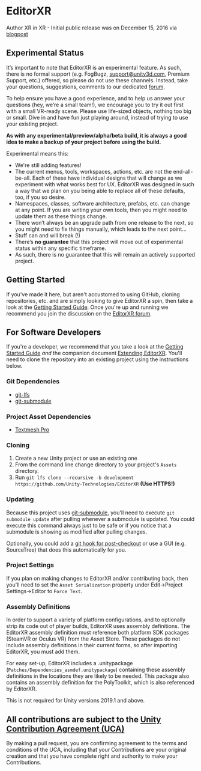 # EditorXR
Author XR in XR - Initial public release was on December 15, 2016 via [blogpost](https://blogs.unity3d.com/2016/12/15/editorvr-experimental-build-available-today/)

## Experimental Status
It’s important to note that EditorXR is an experimental feature. As such, there is no formal support (e.g. FogBugz, support@unity3d.com, Premium Support, etc.) offered, so please do not use these channels. Instead, take your questions, suggestions, comments to our dedicated [forum](https://forum.unity3d.com/forums/editorvr.126/).

To help ensure you have a good experience, and to help us answer your questions (hey, we’re a small team!), we encourage you to try it out first with a small VR-ready scene. Please use life-sized objects, nothing too big or small. Dive in and have fun just playing around, instead of trying to use your existing project.

**As with any experimental/preview/alpha/beta build, it is always a good idea to make a backup of your project before using the build.**

Experimental means this:
- We're still adding features!
- The current menus, tools, workspaces, actions, etc. are not the end-all-be-all. Each of these have individual designs that will change as we experiment with what works best for UX. EditorXR was designed in such a way that we plan on you being able to replace all of these defaults, too, if you so desire.
- Namespaces, classes, software architecture, prefabs, etc. can change at any point. If you are writing your own tools, then you might need to update them as these things change.
- There won’t always be an upgrade path from one release to the next, so you might need to fix things manually, which leads to the next point...
- Stuff can and will break (!)
- There’s **no guarantee** that this project will move out of experimental status within any specific timeframe.
- As such, there is no guarantee that this will remain an actively supported project.

## Getting Started
If you've made it here, but aren't accustomed to using GitHub, cloning repositories, etc. and are simply looking to give EditorXR a spin, then take a look at the [Getting Started Guide](https://docs.google.com/document/d/1RD0SAjWnXdtY6eOC4qHk_fcl7w2-aBGrF3rX5pk5KDo). Once you're up and running we recommend you join the discussion on the [EditorXR forum](https://forum.unity3d.com/forums/editorvr.126/).

## For Software Developers
If you're a developer, we recommend that you take a look at the [Getting Started Guide](https://docs.google.com/document/d/1RD0SAjWnXdtY6eOC4qHk_fcl7w2-aBGrF3rX5pk5KDo) *and* the companion document [Extending EditorXR](https://docs.google.com/document/d/1EGi9hKXAujfBMI2spErojdqRc0giqEnOu0NpwgBxtpg). You'll need to clone the repository into an existing project using the instructions below.

### Git Dependencies
- [git-lfs](https://git-lfs.github.com/)
- [git-submodule](https://git-scm.com/docs/git-submodule)

### Project Asset Dependencies
- [Textmesh Pro](https://docs.unity3d.com/Packages/com.unity.textmeshpro@1.2/manual/index.html#installation)

### Cloning
1. Create a new Unity project or use an existing one
2. From the command line change directory to your project's `Assets` directory.
3. Run `git lfs clone --recursive -b development https://github.com/Unity-Technologies/EditorXR` **(Use HTTPS!)**

### Updating
Because this project uses [git-submodule](https://git-scm.com/docs/git-submodule), you'll need to execute `git submodule update` after pulling whenever a submodule is updated. You could execute this command always just to be safe or if you notice that a submodule is showing as modified after pulling changes.

Optionally, you could add a [git hook for post-checkout](https://ttboj.wordpress.com/2014/05/06/keeping-git-submodules-in-sync-with-your-branches/) or use a GUI (e.g. SourceTree) that does this automatically for you.

### Project Settings
If you plan on making changes to EditorXR and/or contributing back, then you'll need to set the `Asset Serialization` property under Edit->Project Settings->Editor to `Force Text`.

### Assembly Definitions
In order to support a variety of platform configurations, and to optionally strip its code out of player builds, EditorXR uses assembly definitions. The EditorXR assembly definition must reference both platform SDK packages (SteamVR or Oculus VR) from the Asset Store. These packages do not include assembly definitions in their current forms, so after importing EditorXR, you must add them.

For easy set-up, EditorXR includes a .unitypackage (`Patches/Dependencies_asmdef.unitypackage`) containing these assembly definitions in the locations they are likely to be needed. This package also contains an assembly definition for the PolyToolkit, which is also referenced by EditorXR.

This is not required for Unity versions 2019.1 and above.

## All contributions are subject to the [Unity Contribution Agreement (UCA)](https://unity3d.com/legal/licenses/Unity_Contribution_Agreement)
By making a pull request, you are confirming agreement to the terms and conditions of the UCA, including that your Contributions are your original creation and that you have complete right and authority to make your Contributions.
